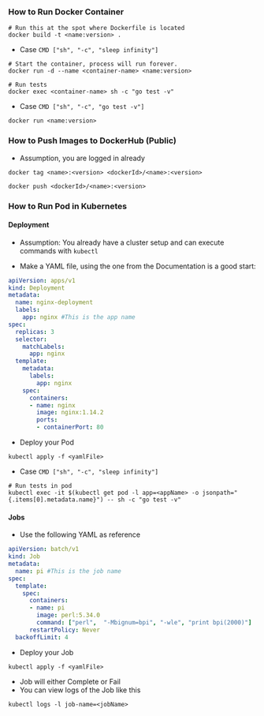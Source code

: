 ### How to Run Docker Container 
```shell
# Run this at the spot where Dockerfile is located
docker build -t <name:version> . 
```

* Case `CMD ["sh", "-c", "sleep infinity"]`
```shell
# Start the container, process will run forever.
docker run -d --name <container-name> <name:version>

# Run tests
docker exec <container-name> sh -c "go test -v"
```

* Case `CMD ["sh", "-c", "go test -v"]`
```shell
docker run <name:version>
```


### How to Push Images to DockerHub (Public)
* Assumption, you are logged in already
```shell
docker tag <name>:<version> <dockerId>/<name>:<version>

docker push <dockerId>/<name>:<version>
```

### How to Run Pod in Kubernetes
#### Deployment
* Assumption: You already have a cluster setup and can execute commands with `kubectl`

* Make a YAML file, using the one from the Documentation is a good start:
```yaml
apiVersion: apps/v1
kind: Deployment
metadata:
  name: nginx-deployment
  labels:
    app: nginx #This is the app name
spec:
  replicas: 3
  selector:
    matchLabels:
      app: nginx
  template:
    metadata:
      labels:
        app: nginx
    spec:
      containers:
      - name: nginx
        image: nginx:1.14.2
        ports:
        - containerPort: 80
```

* Deploy your Pod
```shell
kubectl apply -f <yamlFile>
```

* Case `CMD ["sh", "-c", "sleep infinity"]`
```shell
# Run tests in pod
kubectl exec -it $(kubectl get pod -l app=<appName> -o jsonpath="{.items[0].metadata.name}") -- sh -c "go test -v"
```

#### Jobs
* Use the following YAML as reference
```yaml
apiVersion: batch/v1
kind: Job
metadata:
  name: pi #This is the job name
spec:
  template:
    spec:
      containers:
      - name: pi
        image: perl:5.34.0
        command: ["perl",  "-Mbignum=bpi", "-wle", "print bpi(2000)"]
      restartPolicy: Never
  backoffLimit: 4
```

* Deploy your Job
```shell
kubectl apply -f <yamlFile>
```
* Job will either Complete or Fail
* You can view logs of the Job like this

```shell
kubectl logs -l job-name=<jobName>
```
